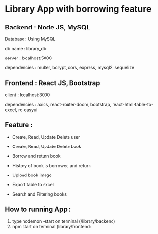 # Library App with borrowing feature

## Backend : Node JS, MySQL

Database : Using MySQL
 
db name : library_db

server : localhost:5000

dependencies : multer, bcrypt, cors, express, mysql2, sequelize

## Frontend : React JS, Bootstrap

client : localhost:3000

dependencies : axios, react-router-doom, bootstrap, react-html-table-to-excel, rc-easyui

## Feature : 

- Create, Read, Update Delete user

- Create, Read, Update Delete book

- Borrow and return book

- History of book is borrowed and return

- Upload book image

- Export table to excel

- Search and Filtering books

## How to running App :
 1. type nodemon -start on terminal (/library/backend)
 2. npm start on terminal (library/frontend)